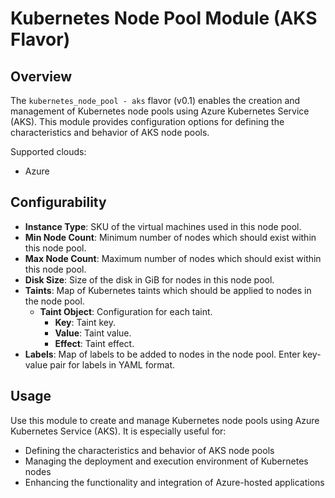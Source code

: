 # Kubernetes Node Pool Module (AKS Flavor)

## Overview

The `kubernetes_node_pool - aks` flavor (v0.1) enables the creation and management of Kubernetes node pools using Azure Kubernetes Service (AKS). This module provides configuration options for defining the characteristics and behavior of AKS node pools.

Supported clouds:
- Azure

## Configurability

- **Instance Type**: SKU of the virtual machines used in this node pool.
- **Min Node Count**: Minimum number of nodes which should exist within this node pool.
- **Max Node Count**: Maximum number of nodes which should exist within this node pool.
- **Disk Size**: Size of the disk in GiB for nodes in this node pool.
- **Taints**: Map of Kubernetes taints which should be applied to nodes in the node pool.
  - **Taint Object**: Configuration for each taint.
    - **Key**: Taint key.
    - **Value**: Taint value.
    - **Effect**: Taint effect.
- **Labels**: Map of labels to be added to nodes in the node pool. Enter key-value pair for labels in YAML format.

## Usage

Use this module to create and manage Kubernetes node pools using Azure Kubernetes Service (AKS). It is especially useful for:

- Defining the characteristics and behavior of AKS node pools
- Managing the deployment and execution environment of Kubernetes nodes
- Enhancing the functionality and integration of Azure-hosted applications
